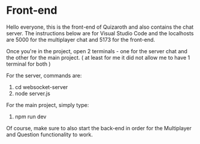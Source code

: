 # Front-end
Hello everyone, this is the front-end of Quizaroth and also contains the chat server. 
The instructions below are for Visual Studio Code and the localhosts are 5000 for the multiplayer chat and 5173 for the front-end.

Once you're in the project, open 2 terminals - one for the server chat and the other for the main project. ( at least for me it did not allow me to have 1 terminal for both )

For the server, commands are:
1. cd websocket-server
2. node server.js

For the main project, simply type:
1. npm run dev

Of course, make sure to also start the back-end in order for the Multiplayer and Question functionality to work.